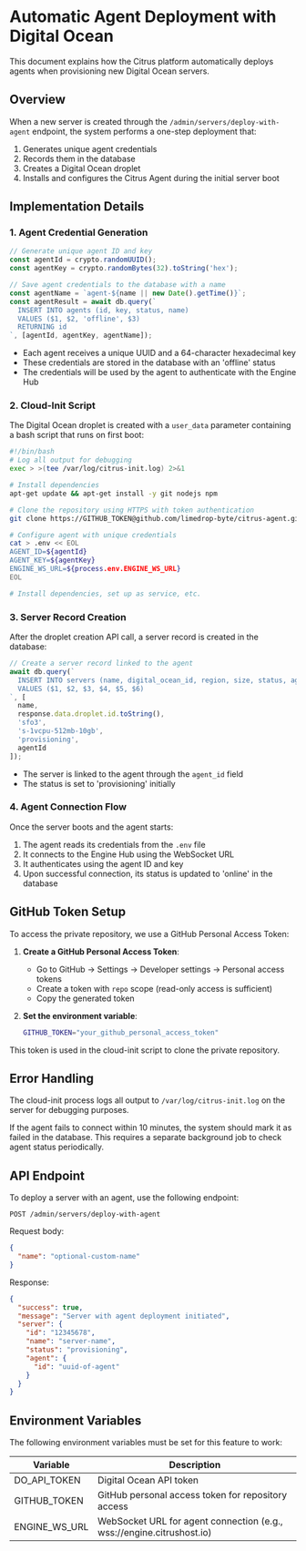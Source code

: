 # Automatic Agent Deployment with Digital Ocean

This document explains how the Citrus platform automatically deploys agents when provisioning new Digital Ocean servers.

## Overview

When a new server is created through the `/admin/servers/deploy-with-agent` endpoint, the system performs a one-step deployment that:

1. Generates unique agent credentials
2. Records them in the database
3. Creates a Digital Ocean droplet
4. Installs and configures the Citrus Agent during the initial server boot

## Implementation Details

### 1. Agent Credential Generation

```typescript
// Generate unique agent ID and key
const agentId = crypto.randomUUID();
const agentKey = crypto.randomBytes(32).toString('hex');

// Save agent credentials to the database with a name
const agentName = `agent-${name || new Date().getTime()}`;
const agentResult = await db.query(`
  INSERT INTO agents (id, key, status, name)
  VALUES ($1, $2, 'offline', $3)
  RETURNING id
`, [agentId, agentKey, agentName]);
```

- Each agent receives a unique UUID and a 64-character hexadecimal key
- These credentials are stored in the database with an 'offline' status
- The credentials will be used by the agent to authenticate with the Engine Hub

### 2. Cloud-Init Script

The Digital Ocean droplet is created with a `user_data` parameter containing a bash script that runs on first boot:

```bash
#!/bin/bash
# Log all output for debugging
exec > >(tee /var/log/citrus-init.log) 2>&1

# Install dependencies
apt-get update && apt-get install -y git nodejs npm

# Clone the repository using HTTPS with token authentication
git clone https://GITHUB_TOKEN@github.com/limedrop-byte/citrus-agent.git /opt/citrus-agent

# Configure agent with unique credentials
cat > .env << EOL
AGENT_ID=${agentId}
AGENT_KEY=${agentKey}
ENGINE_WS_URL=${process.env.ENGINE_WS_URL}
EOL

# Install dependencies, set up as service, etc.
```

### 3. Server Record Creation

After the droplet creation API call, a server record is created in the database:

```typescript
// Create a server record linked to the agent
await db.query(`
  INSERT INTO servers (name, digital_ocean_id, region, size, status, agent_id)
  VALUES ($1, $2, $3, $4, $5, $6)
`, [
  name, 
  response.data.droplet.id.toString(), 
  'sfo3', 
  's-1vcpu-512mb-10gb', 
  'provisioning',
  agentId
]);
```

- The server is linked to the agent through the `agent_id` field
- The status is set to 'provisioning' initially

### 4. Agent Connection Flow

Once the server boots and the agent starts:

1. The agent reads its credentials from the `.env` file
2. It connects to the Engine Hub using the WebSocket URL
3. It authenticates using the agent ID and key
4. Upon successful connection, its status is updated to 'online' in the database

## GitHub Token Setup

To access the private repository, we use a GitHub Personal Access Token:

1. **Create a GitHub Personal Access Token**:
   - Go to GitHub → Settings → Developer settings → Personal access tokens
   - Create a token with `repo` scope (read-only access is sufficient)
   - Copy the generated token

2. **Set the environment variable**:
   ```bash
   GITHUB_TOKEN="your_github_personal_access_token"
   ```

This token is used in the cloud-init script to clone the private repository.

## Error Handling

The cloud-init process logs all output to `/var/log/citrus-init.log` on the server for debugging purposes.

If the agent fails to connect within 10 minutes, the system should mark it as failed in the database. This requires a separate background job to check agent status periodically.

## API Endpoint

To deploy a server with an agent, use the following endpoint:

```
POST /admin/servers/deploy-with-agent
```

Request body:
```json
{
  "name": "optional-custom-name"
}
```

Response:
```json
{
  "success": true,
  "message": "Server with agent deployment initiated",
  "server": {
    "id": "12345678",
    "name": "server-name",
    "status": "provisioning",
    "agent": {
      "id": "uuid-of-agent"
    }
  }
}
```

## Environment Variables

The following environment variables must be set for this feature to work:

| Variable | Description |
|----------|-------------|
| DO_API_TOKEN | Digital Ocean API token |
| GITHUB_TOKEN | GitHub personal access token for repository access |
| ENGINE_WS_URL | WebSocket URL for agent connection (e.g., wss://engine.citrushost.io) | 